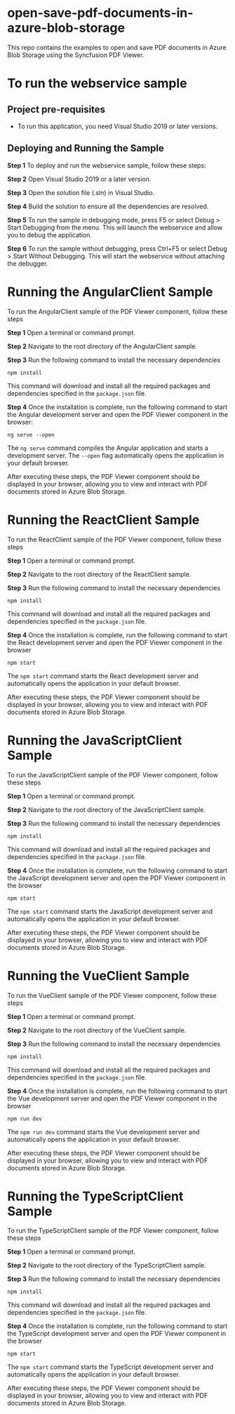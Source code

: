 # open-save-pdf-documents-in-azure-blob-storage

This repo contains the examples to open and save PDF documents in Azure Blob Storage using the Syncfusion PDF Viewer.

# To run the webservice sample

## Project pre-requisites

* To run this application, you need Visual Studio 2019 or later versions.

## Deploying and Running the Sample

**Step 1** To deploy and run the webservice sample, follow these steps:

**Step 2** Open Visual Studio 2019 or a later version.

**Step 3** Open the solution file (.sln) in Visual Studio.

**Step 4** Build the solution to ensure all the dependencies are resolved.

**Step 5** To run the sample in debugging mode, press F5 or select Debug > Start Debugging from the menu. This will launch the webservice and allow you to debug the application.

**Step 6** To run the sample without debugging, press Ctrl+F5 or select Debug > Start Without Debugging. This will start the webservice without attaching the debugger.

# Running the AngularClient Sample

To run the AngularClient sample of the PDF Viewer component, follow these steps

**Step 1** Open a terminal or command prompt.

**Step 2**  Navigate to the root directory of the AngularClient sample.

**Step 3**  Run the following command to install the necessary dependencies

```
npm install
```
This command will download and install all the required packages and dependencies specified in the `package.json` file.

**Step 4**  Once the installation is complete, run the following command to start the Angular development server and open the PDF Viewer component in the browser:

```
ng serve --open
```
The `ng serve` command compiles the Angular application and starts a development server. The `--open` flag automatically opens the application in your default browser.

After executing these steps, the PDF Viewer component should be displayed in your browser, allowing you to view and interact with PDF documents stored in Azure Blob Storage.

# Running the ReactClient Sample

To run the ReactClient sample of the PDF Viewer component, follow these steps

**Step 1** Open a terminal or command prompt.

**Step 2** Navigate to the root directory of the ReactClient sample.

**Step 3** Run the following command to install the necessary dependencies

```
npm install
```

This command will download and install all the required packages and dependencies specified in the `package.json` file.

**Step 4** Once the installation is complete, run the following command to start the React development server and open the PDF Viewer component in the browser

```
npm start
```

The `npm start` command starts the React development server and automatically opens the application in your default browser.

After executing these steps, the PDF Viewer component should be displayed in your browser, allowing you to view and interact with PDF documents stored in Azure Blob Storage.

# Running the JavaScriptClient Sample

To run the JavaScriptClient sample of the PDF Viewer component, follow these steps

**Step 1** Open a terminal or command prompt.

**Step 2** Navigate to the root directory of the JavaScriptClient sample.

**Step 3** Run the following command to install the necessary dependencies

```
npm install
```

This command will download and install all the required packages and dependencies specified in the `package.json` file.

**Step 4** Once the installation is complete, run the following command to start the JavaScript development server and open the PDF Viewer component in the browser

```
npm start
```

The `npm start` command starts the JavaScript development server and automatically opens the application in your default browser.

After executing these steps, the PDF Viewer component should be displayed in your browser, allowing you to view and interact with PDF documents stored in Azure Blob Storage.

# Running the VueClient Sample

To run the VueClient sample of the PDF Viewer component, follow these steps

**Step 1** Open a terminal or command prompt.

**Step 2** Navigate to the root directory of the VueClient sample.

**Step 3** Run the following command to install the necessary dependencies

```
npm install
```

This command will download and install all the required packages and dependencies specified in the `package.json` file.

**Step 4** Once the installation is complete, run the following command to start the Vue development server and open the PDF Viewer component in the browser

```
npm run dev  
```

The `npm run dev` command starts the Vue development server and automatically opens the application in your default browser.

After executing these steps, the PDF Viewer component should be displayed in your browser, allowing you to view and interact with PDF documents stored in Azure Blob Storage.

# Running the TypeScriptClient Sample

To run the TypeScriptClient sample of the PDF Viewer component, follow these steps

**Step 1** Open a terminal or command prompt.

**Step 2** Navigate to the root directory of the TypeScriptClient sample.

**Step 3** Run the following command to install the necessary dependencies

```
npm install
```

This command will download and install all the required packages and dependencies specified in the `package.json` file.

**Step 4** Once the installation is complete, run the following command to start the TypeScript development server and open the PDF Viewer component in the browser

```
npm start
```

The `npm start` command starts the TypeScript development server and automatically opens the application in your default browser.

After executing these steps, the PDF Viewer component should be displayed in your browser, allowing you to view and interact with PDF documents stored in Azure Blob Storage.
